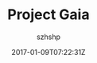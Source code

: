 ---
title: "Project Gaia"
github: https://github.com/szhielelp/JekyllTheme-ProjectGaia
demo: https://szhielelp.github.io/JekyllTheme-ProjectGaia/
author: szhshp
draft: true
ssg:
  - Jekyll
cms:
  - No Cms
date: 2017-01-09T07:22:31Z
github_branch: master
---